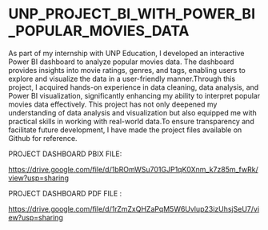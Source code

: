 # UNP_PROJECT_BI_WITH_POWER_BI_POPULAR_MOVIES_DATA

As part of my internship with UNP Education, I developed an interactive Power BI dashboard to analyze popular movies data. The dashboard provides insights into movie ratings, genres, and tags, enabling users to explore and visualize the data in a user-friendly manner.Through this project, I acquired hands-on experience in data cleaning, data analysis, and Power BI visualization, significantly enhancing my ability to interpret popular movies data effectively. This project has not only deepened my understanding of data analysis and visualization but also equipped me with practical skills in working with real-world data.To ensure transparency and facilitate future development, I have made the project files available on Github for reference.

PROJECT DASHBOARD PBIX FILE:

https://drive.google.com/file/d/1bROmWSu701GJP1qK0Xnm_k7z85m_fwRk/view?usp=sharing

PROJECT DASHBOARD PDF FILE :

https://drive.google.com/file/d/1rZmZxQHZaPqM5W6Uvlup23izUhsjSeU7/view?usp=sharing
